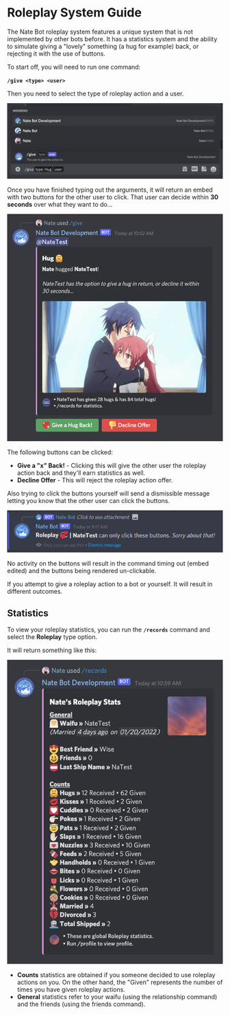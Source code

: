 # Roleplay System Guide
The Nate Bot roleplay system features a unique system that is not implemented by other bots before. It has a statistics system and the ability to simulate giving a "lovely" something (a hug for example) back, or rejecting it with the use of buttons.

To start off, you will need to run one command:

**`/give <type> <user>`**

Then you need to select the type of roleplay action and a user.

![Give Prep command](./images/give-command-preparation.png)

Once you have finished typing out the arguments, it will return an embed with two buttons for the other user to click. That user can decide within **30 seconds** over what they want to do...

![Give Command Result](./images/give-command-result.png)

The following buttons can be clicked:
- **Give a "x" Back!** - Clicking this will give the other user the roleplay action back and they'll earn statistics as well.
- **Decline Offer** - This will reject the roleplay action offer.

Also trying to click the buttons yourself will send a dismissible message letting you know that the other user can click the buttons.

![Wrong User](./images/buttons-wronguser.png)

No activity on the buttons will result in the command timing out (embed edited) and the buttons being rendered un-clickable.

If you attempt to give a roleplay action to a bot or yourself. It will result in different outcomes.

## Statistics
To view your roleplay statistics, you can run the **`/records`** command and select the **Roleplay** type option.

It will return something like this:

![Roleplay Stats](./images/roleplay-stats.png)

- **Counts** statistics are obtained if you someone decided to use roleplay actions on you. On the other hand, the "Given" represents the number of times you have given roleplay actions.
- **General** statistics refer to your waifu (using the relationship command) and the friends (using the friends command).